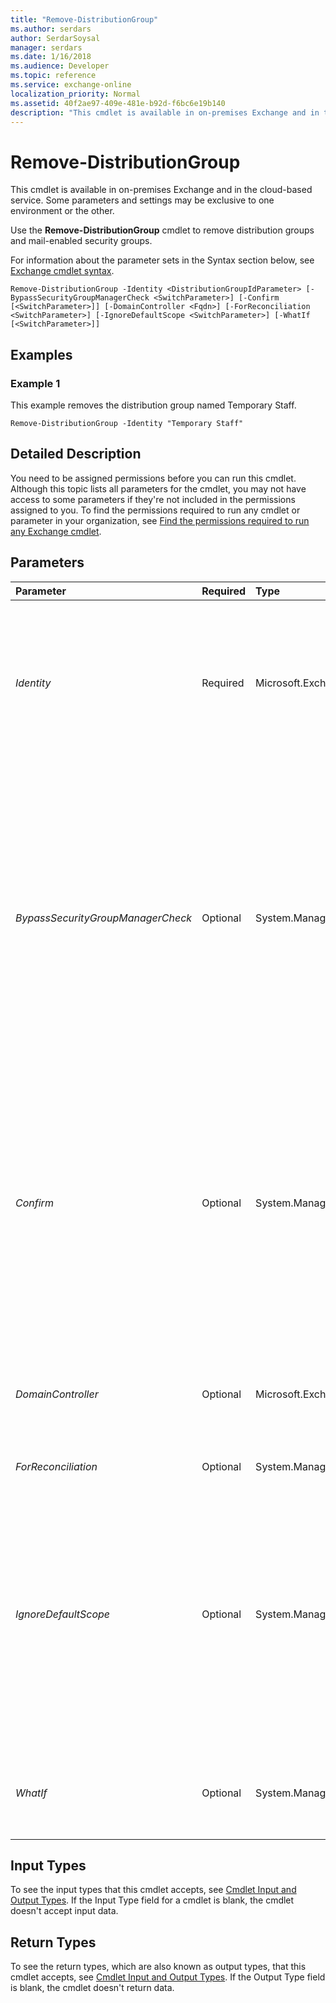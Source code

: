 ```yaml
---
title: "Remove-DistributionGroup"
ms.author: serdars
author: SerdarSoysal
manager: serdars
ms.date: 1/16/2018
ms.audience: Developer
ms.topic: reference
ms.service: exchange-online
localization_priority: Normal
ms.assetid: 40f2ae97-409e-481e-b92d-f6bc6e19b140
description: "This cmdlet is available in on-premises Exchange and in the cloud-based service. Some parameters and settings may be exclusive to one environment or the other."
---
```


# Remove-DistributionGroup

This cmdlet is available in on-premises Exchange and in the cloud-based service. Some parameters and settings may be exclusive to one environment or the other. 
  
Use the **Remove-DistributionGroup** cmdlet to remove distribution groups and mail-enabled security groups.
  
For information about the parameter sets in the Syntax section below, see [Exchange cmdlet syntax](https://technet.microsoft.com/library/bb123552.aspx). 
  
```
Remove-DistributionGroup -Identity <DistributionGroupIdParameter> [-BypassSecurityGroupManagerCheck <SwitchParameter>] [-Confirm [<SwitchParameter>]] [-DomainController <Fqdn>] [-ForReconciliation <SwitchParameter>] [-IgnoreDefaultScope <SwitchParameter>] [-WhatIf [<SwitchParameter>]]

```

## Examples
<a name="Examples"> </a>

### Example 1

This example removes the distribution group named Temporary Staff.
  
```
Remove-DistributionGroup -Identity "Temporary Staff"
```

## Detailed Description
<a name="DetailedDescription"> </a>

You need to be assigned permissions before you can run this cmdlet. Although this topic lists all parameters for the cmdlet, you may not have access to some parameters if they're not included in the permissions assigned to you. To find the permissions required to run any cmdlet or parameter in your organization, see [Find the permissions required to run any Exchange cmdlet](https://technet.microsoft.com/library/mt432940.aspx).
  
## Parameters
<a name="DetailedDescription"> </a>

|**Parameter**|**Required**|**Type**|**Description**|
|:-----|:-----|:-----|:-----|
| _Identity_ <br/> |Required  <br/> |Microsoft.Exchange.Configuration.Tasks.DistributionGroupIdParameter  <br/> | The _Identity_ parameter specifies the distribution group or mail-enabled security group that you want to remove. You can use any value that uniquely identifies the group. <br/>  For example: <br/>  Name <br/>  Display name <br/>  Alias <br/>  Distinguished name (DN) <br/>  Canonical DN <br/>  Email address <br/>  GUID <br/> |
| _BypassSecurityGroupManagerCheck_ <br/> |Optional  <br/> |System.Management.Automation.SwitchParameter  <br/> | The _BypassSecurityGroupManagerCheck_ switch specifies whether to allow a user who isn't an owner of the group to modify or delete the group. If you aren't defined in the **ManagedBy** property of the group, you need to use this switch in commands that modify or delete the group. To use this switch, your account requires specific permissions based on the group type: <br/> **Distribution groups or mail-enabled security groups**: You need to be a member of the Organization Management role group or have the Security Group Creation and Membership role assigned.  <br/> **Role groups**: You need to be a member of the Organization Management role group or have the Role Management role assigned.  <br/>  You don't need to specify a value with this switch. <br/> |
| _Confirm_ <br/> |Optional  <br/> |System.Management.Automation.SwitchParameter  <br/> | The _Confirm_ switch specifies whether to show or hide the confirmation prompt. How this switch affects the cmdlet depends on if the cmdlet requires confirmation before proceeding. <br/>  Destructive cmdlets (for example, **Remove-\*** cmdlets) have a built-in pause that forces you to acknowledge the command before proceeding. For these cmdlets, you can skip the confirmation prompt by using this exact syntax: `-Confirm:$false`.  <br/>  Most other cmdlets (for example, **New-\*** and **Set-\*** cmdlets) don't have a built-in pause. For these cmdlets, specifying the _Confirm_ switch without a value introduces a pause that forces you acknowledge the command before proceeding. <br/> |
| _DomainController_ <br/> |Optional  <br/> |Microsoft.Exchange.Data.Fqdn  <br/> |This parameter is available only in on-premises Exchange.  <br/> The  _DomainController_ parameter specifies the domain controller that's used by this cmdlet to read data from or write data to Active Directory. You identify the domain controller by its fully qualified domain name (FQDN). For example, `dc01.contoso.com`.  <br/> |
| _ForReconciliation_ <br/> |Optional  <br/> |System.Management.Automation.SwitchParameter  <br/> |This parameter is reserved for internal Microsoft use.  <br/> |
| _IgnoreDefaultScope_ <br/> |Optional  <br/> |System.Management.Automation.SwitchParameter  <br/> | This parameter is available only in on-premises Exchange. <br/>  The _IgnoreDefaultScope_ switch tells the command to ignore the default recipient scope setting for the Exchange Management Shell session, and to use the entire forest as the scope. This allows the command to access Active Directory objects that aren't currently available in the default scope. <br/>  Using the _IgnoreDefaultScope_ switch introduces the following restrictions: <br/>  You can't use the _DomainController_ parameter. The command uses an appropriate global catalog server automatically. <br/>  You can only use the DN for the _Identity_ parameter. Other forms of identification, such as alias or GUID, aren't accepted. <br/> |
| _WhatIf_ <br/> |Optional  <br/> |System.Management.Automation.SwitchParameter  <br/> |The  _WhatIf_ switch simulates the actions of the command. You can use this switch to view the changes that would occur without actually applying those changes. You don't need to specify a value with this switch. <br/> |
   
## Input Types
<a name="InputTypes"> </a>

To see the input types that this cmdlet accepts, see [Cmdlet Input and Output Types](http://go.microsoft.com/fwlink/p/?linkId=616387). If the Input Type field for a cmdlet is blank, the cmdlet doesn't accept input data. 
  
## Return Types
<a name="ReturnTypes"> </a>

To see the return types, which are also known as output types, that this cmdlet accepts, see [Cmdlet Input and Output Types](http://go.microsoft.com/fwlink/p/?linkId=616387). If the Output Type field is blank, the cmdlet doesn't return data. 
  

